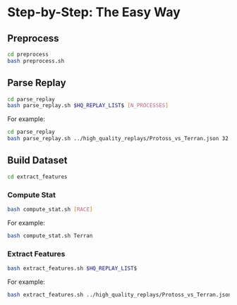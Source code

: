 # Step-by-Step: The Easy Way
## Preprocess
```sh
cd preprocess
bash preprocess.sh
```
## Parse Replay
```sh
cd parse_replay
bash parse_replay.sh $HQ_REPLAY_LIST$ [N_PROCESSES]
```
For example:
```sh
cd parse_replay
bash parse_replay.sh ../high_quality_replays/Protoss_vs_Terran.json 32
```
## Build Dataset
```sh
cd extract_features
```
### Compute Stat
```sh
bash compute_stat.sh [RACE]
```
For example:
```sh
bash compute_stat.sh Terran
```
### Extract Features
```sh
bash extract_features.sh $HQ_REPLAY_LIST$
```
For example:
```sh
bash extract_features.sh ../high_quality_replays/Protoss_vs_Terran.json
```